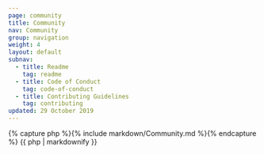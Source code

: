 ```yaml
---
page: community
title: Community
nav: Community
group: navigation
weight: 4
layout: default
subnav:
  - title: Readme
    tag: readme
  - title: Code of Conduct
    tag: code-of-conduct
  - title: Contributing Guidelines
    tag: contributing
updated: 29 October 2019
---
```


<div class="docs-section">
		{% capture php %}{% include markdown/Community.md %}{% endcapture %}
		{{ php | markdownify }}
</div>
